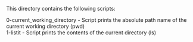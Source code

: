 This directory contains the following scripts:

0-current_working_directory - Script prints the absolute path name of the current working directory (pwd)  
1-listit - Script prints the contents of the current directory (ls)  

